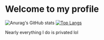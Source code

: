# Welcome to my profile
![Anurag's GitHub stats](https://github-readme-stats.vercel.app/api?username=BizkitKing&show_icons=true&theme=radical)
[![Top Langs](https://github-readme-stats.vercel.app/api/top-langs/?username=BizkitKing)](https://github.com/anuraghazra/github-readme-stats)

Nearly everything I do is privated lol
<!---
BizkitKing/BizkitKing is a ✨ special ✨ repository because its `README.md` (this file) appears on your GitHub profile.
You can click the Preview link to take a look at your changes.
--->
